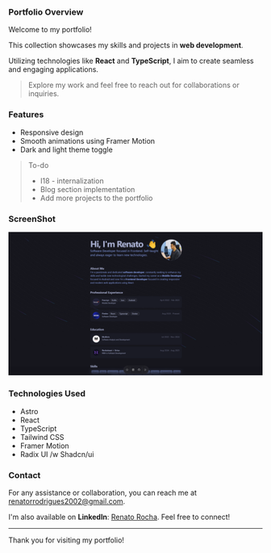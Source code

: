 ### Portfolio Overview

Welcome to my portfolio!

This collection showcases my skills and projects in **web development**.

Utilizing technologies like **React** and **TypeScript**, I aim to create seamless and engaging applications.

> Explore my work and feel free to reach out for collaborations or inquiries.

### Features

-   Responsive design
-   Smooth animations using Framer Motion
-   Dark and light theme toggle

> To-do
>
> -   I18 - internalization
> -   Blog section implementation
> -   Add more projects to the portfolio

### ScreenShot

![Portfolio Screenshot](./public/project-screenshot.png)

### Technologies Used

-   Astro
-   React
-   TypeScript
-   Tailwind CSS
-   Framer Motion
-   Radix UI /w Shadcn/ui

### Contact

For any assistance or collaboration, you can reach me at [renatorrodrigues2002@gmail.com](mailto:renatorrodrigues2002@gmail.com).

I'm also available on **LinkedIn**: [Renato Rocha](https://www.linkedin.com/in/renato-rrodrigues/). Feel free to connect!

---

Thank you for visiting my portfolio!
